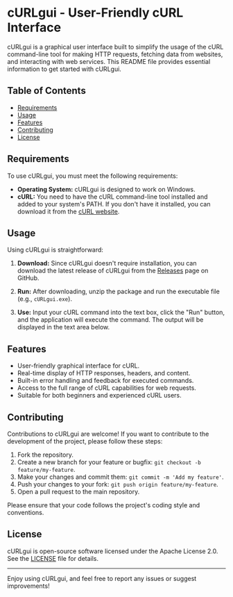# cURLgui - User-Friendly cURL Interface

cURLgui is a graphical user interface built to simplify the usage of the cURL command-line tool for making HTTP requests, fetching data from websites, and interacting with web services. This README file provides essential information to get started with cURLgui.

## Table of Contents

- [Requirements](#requirements)
- [Usage](#usage)
- [Features](#features)
- [Contributing](#contributing)
- [License](#license)

## Requirements

To use cURLgui, you must meet the following requirements:

- **Operating System:** cURLgui is designed to work on Windows.
- **cURL:** You need to have the cURL command-line tool installed and added to your system's PATH. If you don't have it installed, you can download it from the [cURL website](https://curl.se/).

## Usage

Using cURLgui is straightforward:

1. **Download:** Since cURLgui doesn't require installation, you can download the latest release of cURLgui from the [Releases](/releases) page on GitHub.

2. **Run:** After downloading, unzip the package and run the executable file (e.g., `cURLgui.exe`).

3. **Use:** Input your cURL command into the text box, click the "Run" button, and the application will execute the command. The output will be displayed in the text area below.

## Features

- User-friendly graphical interface for cURL.
- Real-time display of HTTP responses, headers, and content.
- Built-in error handling and feedback for executed commands.
- Access to the full range of cURL capabilities for web requests.
- Suitable for both beginners and experienced cURL users.

## Contributing

Contributions to cURLgui are welcome! If you want to contribute to the development of the project, please follow these steps:

1. Fork the repository.
2. Create a new branch for your feature or bugfix: `git checkout -b feature/my-feature`.
3. Make your changes and commit them: `git commit -m 'Add my feature'`.
4. Push your changes to your fork: `git push origin feature/my-feature`.
5. Open a pull request to the main repository.

Please ensure that your code follows the project's coding style and conventions.

## License

cURLgui is open-source software licensed under the Apache License 2.0. See the [LICENSE](LICENSE) file for details.

---

Enjoy using cURLgui, and feel free to report any issues or suggest improvements!
